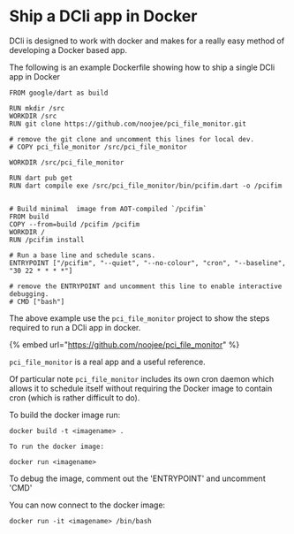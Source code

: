 # Ship a DCli app in Docker

DCli is designed to work with docker and makes for a really easy method of developing a Docker based app.

The following is an example Dockerfile showing how to ship a single DCli app in Docker

```docker
FROM google/dart as build

RUN mkdir /src
WORKDIR /src
RUN git clone https://github.com/noojee/pci_file_monitor.git

# remove the git clone and uncomment this lines for local dev.
# COPY pci_file_monitor /src/pci_file_monitor

WORKDIR /src/pci_file_monitor

RUN dart pub get
RUN dart compile exe /src/pci_file_monitor/bin/pcifim.dart -o /pcifim


# Build minimal  image from AOT-compiled `/pcifim`
FROM build
COPY --from=build /pcifim /pcifim
WORKDIR /
RUN /pcifim install

# Run a base line and schedule scans.
ENTRYPOINT ["/pcifim", "--quiet", "--no-colour", "cron", "--baseline", "30 22 * * * *"]

# remove the ENTRYPOINT and uncomment this line to enable interactive debugging.
# CMD ["bash"]

```

The above example use the `pci_file_monitor` project to show the steps required to run a DCli app in docker.

{% embed url="https://github.com/noojee/pci_file_monitor" %}

`pci_file_monitor` is a real app and a useful reference.

Of particular note `pci_file_monitor` includes its own cron daemon which allows it to schedule itself without requiring the Docker image to contain cron (which is rather difficult to do).

To build the docker image run:

```
docker build -t <imagename> .
```

`To run the docker image:`

```docker
docker run <imagename>
```

To debug the image, comment out the 'ENTRYPOINT' and uncomment 'CMD'

You can now connect to the docker image:

```docker
docker run -it <imagename> /bin/bash
```
